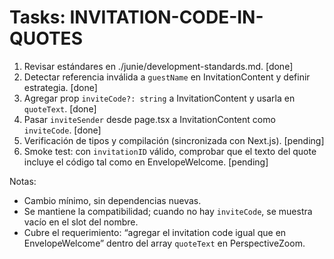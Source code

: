 # Tasks: INVITATION-CODE-IN-QUOTES

1. Revisar estándares en ./junie/development-standards.md. [done]
2. Detectar referencia inválida a `guestName` en InvitationContent y definir estrategia. [done]
3. Agregar prop `inviteCode?: string` a InvitationContent y usarla en `quoteText`. [done]
4. Pasar `inviteSender` desde page.tsx a InvitationContent como `inviteCode`. [done]
5. Verificación de tipos y compilación (sincronizada con Next.js). [pending]
6. Smoke test: con `invitationID` válido, comprobar que el texto del quote incluye el código tal como en EnvelopeWelcome. [pending]

Notas:
- Cambio mínimo, sin dependencias nuevas.
- Se mantiene la compatibilidad; cuando no hay `inviteCode`, se muestra vacío en el slot del nombre.
- Cubre el requerimiento: “agregar el invitation code igual que en EnvelopeWelcome” dentro del array `quoteText` en PerspectiveZoom.
